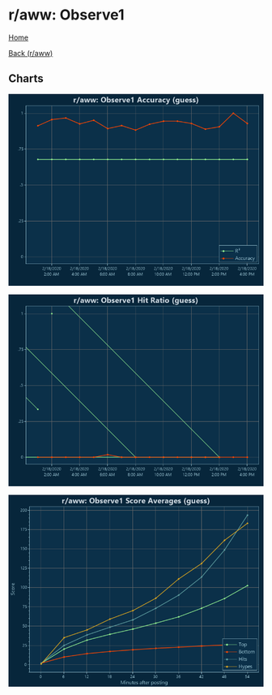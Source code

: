# r/aww: Observe1

[Home](../../index.md)

[Back (r/aww)](../guess_aww.md)

## Charts

![r/aww R² (guess)](../../images/models/guess_aww_Observe1_Accuracy.png "r/aww R² (guess)")

![r/aww Hit Ratio (guess)](../../images/models/guess_aww_Observe1_HitRatio.png "r/aww Hit Ratio (guess)")

![r/aww Score Averages (guess)](../../images/models/guess_aww_Observe1_Scores.png "r/aww Score Averages (guess)")


